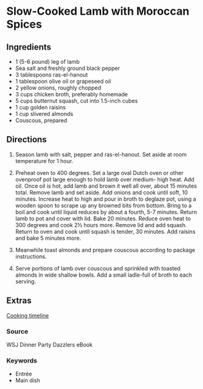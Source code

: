 # Slow-Cooked Lamb with Moroccan Spices

## Ingredients

- 1 (5-6 pound) leg of lamb
- Sea salt and freshly ground black pepper
- 3 tablespoons ras-el-hanout
- 1 tablespoon olive oil or grapeseed oil
- 2 yellow onions, roughly chopped
- 3 cups chicken broth, preferably homemade
- 5 cups butternut squash, cut into 1.5-inch cubes
- 1 cup golden raisins
- 1 cup slivered almonds
- Couscous, prepared

## Directions

1. Season lamb with salt, pepper and ras-el-hanout. Set aside at room temperature
   for 1 hour.

1. Preheat oven to 400 degrees. Set a large oval Dutch oven or other ovenproof pot
   large enough to hold lamb over medium- high heat. Add oil. Once oil is hot, add
   lamb and brown it well all over, about 15 minutes total. Remove lamb and set
   aside. Add onions and cook until soft, 10 minutes. Increase heat to high and
   pour in broth to deglaze pot, using a wooden spoon to scrape up any browned
   bits from bottom. Bring to a boil and cook until liquid reduces by about a
   fourth, 5-7 minutes. Return lamb to pot and cover with lid. Bake 20 minutes.
   Reduce oven heat to 300 degrees and cook 2½ hours more. Remove lid and add
   squash. Return to oven and cook until squash is tender, 30 minutes. Add raisins
   and bake 5 minutes more.
1. Meanwhile toast almonds and prepare couscous according to package
   instructions.
1. Serve portions of lamb over couscous and sprinkled with toasted almonds in
   wide shallow bowls. Add a small ladle-full of broth to each serving.

## Extras

[Cooking timeline](https://docs.google.com/spreadsheets/d/15eIR1qQMEOiheFY8fMJvzOJcEhwHZocrjWOIFhCCx-g/edit#gid=0)

### Source

WSJ Dinner Party Dazzlers eBook

### Keywords

- Entrée
- Main dish
